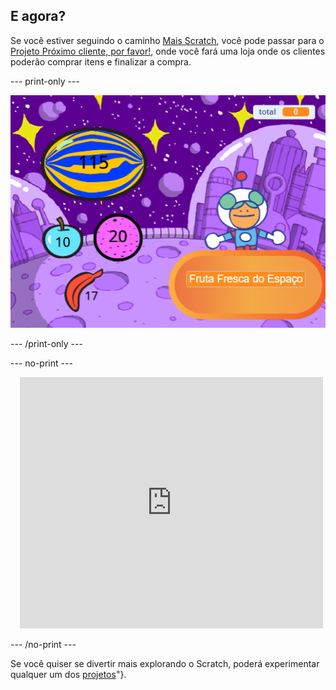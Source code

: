 ## E agora?


Se você estiver seguindo o caminho [Mais Scratch](https://projects.raspberrypi.org/en/raspberrypi/more-scratch), você pode passar para o [Projeto Próximo cliente, por favor!](https://projects.raspberrypi.org/en/projects/next-customer-please), onde você fará uma loja onde os clientes poderão comprar itens e finalizar a compra.

--- print-only ---

![Próximo cliente por favor](images/next-customer-please.png)

--- /print-only ---

--- no-print ---

<div class="scratch-preview" style="margin-left: 15px;">
  <iframe allowtransparency="true" width="485" height="402" src="https://scratch.mit.edu/projects/embed/528696418/?autostart=false" frameborder="0"></iframe>
</div>

--- /no-print ---

Se você quiser se divertir mais explorando o Scratch, poderá experimentar qualquer um dos [projetos](https://projects.raspberrypi.org/en/projects?software%5B%5D=scratch&curriculum%5B%5D=%201)"}.
